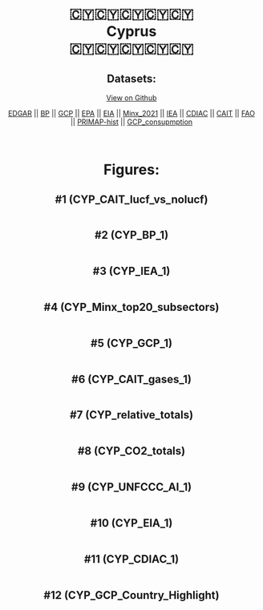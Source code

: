 
<center>
<h1 align="center">
🇨🇾🇨🇾🇨🇾🇨🇾🇨🇾
<br>
Cyprus
<br>
🇨🇾🇨🇾🇨🇾🇨🇾🇨🇾
</h1>
<h2>Datasets:</h2>
<p><a href="https://github.com/dquintani/GreenhouseData/tree/master/country_data/CYP_Cyprus/data">View on Github</a>
<br></p><p><a href="data/CYP_EDGAR.csv">EDGAR</a> || <a href="data/CYP_BP.csv">BP</a> || <a href="data/CYP_GCP.csv">GCP</a> || <a href="data/CYP_EPA.csv">EPA</a> || <a href="data/CYP_EIA.csv">EIA</a> || <a href="data/CYP_Minx_2021.csv">Minx_2021</a> || <a href="data/CYP_IEA.csv">IEA</a> || <a href="data/CYP_CDIAC.csv">CDIAC</a> || <a href="data/CYP_CAIT.csv">CAIT</a> || <a href="data/CYP_FAO.csv">FAO</a> || <a href="data/CYP_PRIMAP-hist.csv">PRIMAP-hist</a> || <a href="data/CYP_GCP_consupmption.csv">GCP_consupmption</a></p><p><br></p>
<h1>Figures:</h1><h2>#1 (CYP_CAIT_lucf_vs_nolucf)</h2>
<p><img alt="" src="figures/CYP_CAIT_lucf_vs_nolucf.png" /></p><h2>#2 (CYP_BP_1)</h2>
<p><img alt="" src="figures/CYP_BP_1.png" /></p><h2>#3 (CYP_IEA_1)</h2>
<p><img alt="" src="figures/CYP_IEA_1.png" /></p><h2>#4 (CYP_Minx_top20_subsectors)</h2>
<p><img alt="" src="figures/CYP_Minx_top20_subsectors.png" /></p><h2>#5 (CYP_GCP_1)</h2>
<p><img alt="" src="figures/CYP_GCP_1.png" /></p><h2>#6 (CYP_CAIT_gases_1)</h2>
<p><img alt="" src="figures/CYP_CAIT_gases_1.png" /></p><h2>#7 (CYP_relative_totals)</h2>
<p><img alt="" src="figures/CYP_relative_totals.png" /></p><h2>#8 (CYP_CO2_totals)</h2>
<p><img alt="" src="figures/CYP_CO2_totals.png" /></p><h2>#9 (CYP_UNFCCC_AI_1)</h2>
<p><img alt="" src="figures/CYP_UNFCCC_AI_1.png" /></p><h2>#10 (CYP_EIA_1)</h2>
<p><img alt="" src="figures/CYP_EIA_1.png" /></p><h2>#11 (CYP_CDIAC_1)</h2>
<p><img alt="" src="figures/CYP_CDIAC_1.png" /></p><h2>#12 (CYP_GCP_Country_Highlight)</h2>
<p><img alt="" src="figures/CYP_GCP_Country_Highlight.png" /></p>
